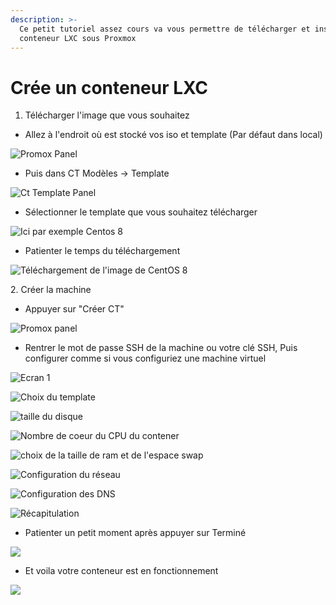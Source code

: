 ```yaml
---
description: >-
  Ce petit tutoriel assez cours va vous permettre de télécharger et installer un
  conteneur LXC sous Proxmox
---
```


# Crée un conteneur LXC



1. Télécharger l'image que vous souhaitez

* Allez à l'endroit où est stocké vos iso et template (Par défaut dans local)

![Promox Panel](<.gitbook/assets/image (10).png>)

* Puis dans CT Modèles -> Template

![Ct Template Panel](<.gitbook/assets/image (4).png>)

* Sélectionner le template que vous souhaitez télécharger

![Ici par exemple Centos 8](<.gitbook/assets/image (1).png>)

* Patienter le temps du téléchargement

![Téléchargement de l'image de CentOS 8](<.gitbook/assets/image (5).png>)

2\. Créer la machine

* Appuyer sur "Créer CT"

![Promox panel](<.gitbook/assets/image (9).png>)

* Rentrer le mot de passe SSH de la machine ou votre clé SSH, Puis configurer comme si vous configuriez une machine virtuel

&#x20;

![Ecran 1](.gitbook/assets/image.png)

![Choix du template](<.gitbook/assets/image (3).png>)

![taille du disque](<.gitbook/assets/image (8).png>)

![Nombre de coeur du CPU du contener](<.gitbook/assets/image (6).png>)

![choix de la taille de ram et de l'espace swap](<.gitbook/assets/image (11).png>)

![Configuration du réseau](<.gitbook/assets/image (2).png>)

![Configuration des DNS](<.gitbook/assets/image (7).png>)

![Récapitulation](<.gitbook/assets/image (14).png>)

* Patienter un petit moment après appuyer sur Terminé

![](<.gitbook/assets/image (12).png>)

* Et voila votre conteneur est en fonctionnement

![](<.gitbook/assets/image (13).png>)
